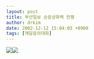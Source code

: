 ```yaml
---
layout: post
title: 부산일보 손문상화백 만평
author: drkim
date: 2002-12-12 15:04:03 +0900
tags: [깨달음의대화]
---
```

![](http://news.busanilbo.com/electron/pusan_news/CARTOON/2002/1211/2.jpg)![](http://news.busanilbo.com/electron/pusan_news/CARTOON/2002/1212/2.jpg)